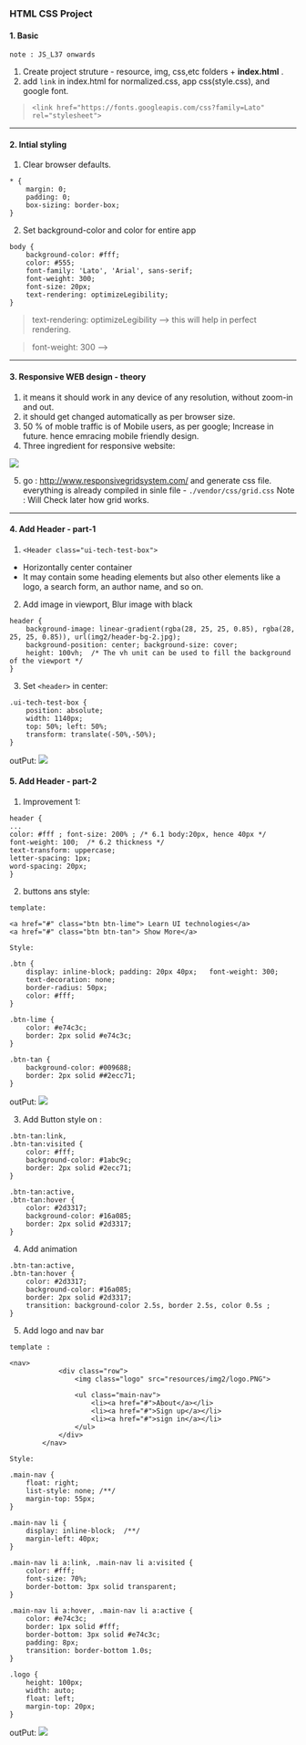 ### HTML CSS Project

#### 1. Basic
 `note : JS_L37 onwards`
1. Create project struture - resource, img, css,etc folders + **index.html** .
2. add `link` in index.html for normalized.css, app css(style.css), and google font.

> `<link href="https://fonts.googleapis.com/css?family=Lato" rel="stylesheet">`

***

#### 2. Intial styling
1. Clear browser defaults. 
```
* {
    margin: 0;
    padding: 0;
    box-sizing: border-box;
}
```

2. Set background-color and color for entire app 
```
body {
    background-color: #fff;
    color: #555;
    font-family: 'Lato', 'Arial', sans-serif;
    font-weight: 300;
    font-size: 20px;
    text-rendering: optimizeLegibility;
}
```

> text-rendering: optimizeLegibility --> this  will help in perfect rendering.

> font-weight: 300 --> 

***

#### 3. Responsive WEB design - theory

1. it means it should work in any device of any resolution, without zoom-in and out.
2. it should get changed automatically as per browser size.
3. 50 % of moble traffic is of Mobile users, as per google; Increase in future. hence emracing mobile friendly design.
4. Three ingredient for responsive website:

![](../999_assets/assets_html-css/assets-01/n1.PNG)

5. go : http://www.responsivegridsystem.com/ 
and generate css file. everything is already compiled in sinle file - `./vendor/css/grid.css`
Note : Will Check later how grid works.

***

#### 4. Add Header - part-1
1. `<Header class="ui-tech-test-box">`
- Horizontally center container
- It may contain some heading elements but also other elements like a logo, a search form, an author name, and so on.

2. Add image in viewport, Blur image with black
```
header {
    background-image: linear-gradient(rgba(28, 25, 25, 0.85), rgba(28, 25, 25, 0.85)), url(img2/header-bg-2.jpg);
    background-position: center; background-size: cover;
    height: 100vh;  /* The vh unit can be used to fill the background of the viewport */
}
```

3. Set `<header>` in center:
```
.ui-tech-test-box {
    position: absolute;
    width: 1140px;
    top: 50%; left: 50%;
    transform: translate(-50%,-50%);  
}
```

outPut:
![](../999_assets/assets_html-css/assets-01/header-1.PNG)

#### 5. Add Header - part-2

1. Improvement 1:
```
header {
...
color: #fff ; font-size: 200% ; /* 6.1 body:20px, hence 40px */
font-weight: 100;  /* 6.2 thickness */
text-transform: uppercase;
letter-spacing: 1px;
word-spacing: 20px;
}
```

2. buttons ans style:
```
template:

<a href="#" class="btn btn-lime"> Learn UI technologies</a>
<a href="#" class="btn btn-tan"> Show More</a>
 
Style:

.btn {
    display: inline-block; padding: 20px 40px;   font-weight: 300;
    text-decoration: none;
    border-radius: 50px;    
    color: #fff;
}

.btn-lime {
    color: #e74c3c; 
    border: 2px solid #e74c3c;
}

.btn-tan {
    background-color: #009688;
    border: 2px solid ##2ecc71;
}
```
outPut:
![](../999_assets/assets_html-css/assets-01/header-2.PNG)

3. Add Button style on :
```
.btn-tan:link, 
.btn-tan:visited {
    color: #fff;
    background-color: #1abc9c;
    border: 2px solid #2ecc71;
}

.btn-tan:active,
.btn-tan:hover {
    color: #2d3317;
    background-color: #16a085;
    border: 2px solid #2d3317;
}
```
4. Add animation
```
.btn-tan:active,
.btn-tan:hover {
    color: #2d3317;
    background-color: #16a085;
    border: 2px solid #2d3317;
    transition: background-color 2.5s, border 2.5s, color 0.5s ;
}
```
5. Add logo and nav bar
```
template :

<nav>
            <div class="row">
                <img class="logo" src="resources/img2/logo.PNG">
                
                <ul class="main-nav">
                    <li><a href="#">About</a></li>
                    <li><a href="#">Sign up</a></li>
                    <li><a href="#">sign in</a></li>
                </ul>
            </div>
        </nav>
        
Style:

.main-nav {
    float: right;
    list-style: none; /**/
    margin-top: 55px;
}

.main-nav li {
    display: inline-block;  /**/
    margin-left: 40px;
}

.main-nav li a:link, .main-nav li a:visited {
    color: #fff;
    font-size: 70%;
    border-bottom: 3px solid transparent;
}

.main-nav li a:hover, .main-nav li a:active {
    color: #e74c3c;
    border: 1px solid #fff; 
    border-bottom: 3px solid #e74c3c;
    padding: 8px;
    transition: border-bottom 1.0s;
}

.logo {
    height: 100px;
    width: auto;
    float: left;
    margin-top: 20px;
}
```
outPut:
![](../999_assets/assets_html-css/assets-01/header-3.PNG)